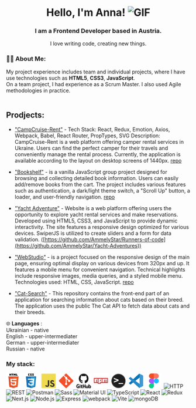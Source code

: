 <div id='header' align='center'>
  <h1>Hello, I'm Anna!
<img src="./assets/giphy.gif" width="30px" alt="GIF">
  </h1>
  <h3>I am a Frontend Developer based in Austria.</h3>
  <p>I love writing code, creating new things. </p>
</div>



<!-- <img src="./assets/github.gif" width="100"/> -->

</div>
  
### 👨‍💻 About Me:
 
My project experience includes team and individual projects, where I have use technologies such as **HTML5**, **CSS3**, **JavaScript**. <br>
On a team project, I had experience as a Scrum Master. I also used Agile methodologies in practice. <br>
 <br>
## Prodjects: 
- ["CampCruise-Rent"](https://ammelystar.github.io/CampCruise-Rent/) - Tech Stack: React, Redux, Emotion, Axios, Webpack, Babel, React Router, PropTypes, SVG
Description: CampCruise-Rent is a web platform offering camper rental services in Ukraine. Users can find the perfect camper for their travels and conveniently manage the rental process. Currently, the application is available according to the layout on desktop screens of 1440px.  [repo](https://github.com/AmmelyStar/CampCruise-Rent)

- ["Bookshelf"](https://oleksandrkravcuk.github.io/Runners-of-code/) - is a vanilla JavaScript group project designed for browsing and collecting detailed book information. Users can easily add/remove books from the cart. The project includes various features such as authentication, a dark/light theme switch, a "Scroll Up" button, a loader, and user-friendly navigation. [repo](https://github.com/AmmelyStar/Runners-of-code)


- ["Yacht Adventure"](https://oleksandrkravcuk.github.io/project-group-V/) - Website is a web platform offering users the opportunity to explore yacht rental services and make reservations. Developed using HTML5, CSS3, and JavaScript to provide dynamic interactivity. The site features a responsive design optimized for various devices. SwiperJS is utilized to create sliders and a form for data validation. ([https://github.com/AmmelyStar/Runners-of-code](https://github.com/AmmelyStar/Yacht-Adventures))
 
- ["WebStudio"](https://ammelystar.github.io/WebStudio/) - is a project focused on the responsive design of the main page, ensuring optimal display on various devices from 320px and up. It features a mobile menu for convenient navigation. Technical highlights include responsive images, media queries, and a styled mobile menu. Technologies used: HTML, CSS, JavaScript.  [repo]([https://github.com/AmmelyStar/CampCruise-Rent](https://github.com/AmmelyStar/WebStudio))

- ["Cat-Search"](https://ammelystar.github.io/Cat-Search/) - This repository contains the front-end part of an application for searching information about cats based on their breed. The application uses the public The Cat API to fetch data about cats and their breeds.
    <br>

<!-- <img align="right" src="./assets/code.gif" width="380" height="220"> <br> -->

🌐 **Languages** : <br>
Ukrainian - native <br>
English - upper-intermediater<br>
German - upper-intermediater<br>
Russian - native<br>


<!--### Roadmap 2023 :

✍️ - **Improve:** `HTML5` | `CSS3` | `JavaScript` <br>
📚 - **Learn:** `JavaScript`| `React` <br>-->

### My stack:

<div>
  <img src="./images/html5-original.svg" title="HTML5" alt="HTML5" width="40" height="40"/>&nbsp;
  <img src="./images/css3-original.svg"  title="CSS3" alt="CSS3" width="40" height="40"/>&nbsp;
  <img src="./images/javascript-original.svg"  title="JS" alt="JS" width="40" height="40"/>&nbsp;
  <img src="./images/git-original.svg" title="Git" alt="Git" width="40" height="40"/>&nbsp;
  <img src="./images/github-original.svg" title="GitHub"  alt="GitHub" width="40"/>&nbsp;
  <img src="./images/npm-original.svg" title="Npm" alt="Npm" width="40" height="40"/>&nbsp;
  <img src="./images/terminal-original.png" title="Terminal" alt="Terminal" width="40" height="40"/>&nbsp;
  <img src="./images/vscode-original.svg" title="Visual Studio Code" alt="Visual Studio Code" width="40" height="40"/>&nbsp;
  <img src="./images/figma-original.svg" title="Figma" alt="Figma" width="40" height="40"/>&nbsp;
  <img width="50" src="https://user-images.githubusercontent.com/25181517/192107854-765620d7-f909-4953-a6da-36e1ef69eea6.png" alt="HTTP" tle="HTTP"/>
 <img width="50" src="https://user-images.githubusercontent.com/25181517/192107858-fe19f043-c502-4009-8c47-476fc89718ad.png" alt="REST" title="REST"/>
  <img width="50" src="https://user-images.githubusercontent.com/25181517/192109061-e138ca71-337c-4019-8d42-4792fdaa7128.png" alt="Postman" title="Postman"/>
  <img width="50" src="https://user-images.githubusercontent.com/25181517/192158956-48192682-23d5-4bfc-9dfb-6511ade346bc.png" alt="Sass" title="Sass"/>
  <img width="50" src="https://user-images.githubusercontent.com/25181517/189716630-fe6c084c-6c66-43af-aa49-64c8aea4a5c2.png" alt="Material UI" title="Material UI"/>
  <img width="50" src="https://user-images.githubusercontent.com/25181517/183890598-19a0ac2d-e88a-4005-a8df-1ee36782fde1.png" alt="TypeScript" title="TypeScript"/>
   <img width="50" src="https://user-images.githubusercontent.com/25181517/183897015-94a058a6-b86e-4e42-a37f-bf92061753e5.png" alt="React" title="React"/>
   <img width="50" src="https://user-images.githubusercontent.com/25181517/187896150-cc1dcb12-d490-445c-8e4d-1275cd2388d6.png" alt="Redux" title="Redux"/>
   <img width="50" src="https://github.com/marwin1991/profile-technology-icons/assets/136815194/5f8c622c-c217-4649-b0a9-7e0ee24bd704" alt="Next.js" title="Next.js"/>
   <img width="50" src="https://user-images.githubusercontent.com/25181517/183568594-85e280a7-0d7e-4d1a-9028-c8c2209e073c.png" alt="Node.js" title="Node.js"/>
   <img width="50" src="https://user-images.githubusercontent.com/25181517/183859966-a3462d8d-1bc7-4880-b353-e2cbed900ed6.png" alt="Express" title="Express"/>
   <img width="50" src="https://user-images.githubusercontent.com/25181517/187955008-981340e6-b4cc-441b-80cf-7a5e94d29e7e.png" alt="webpack" title="webpack"/>
   <img width="50" src="https://github.com/marwin1991/profile-technology-icons/assets/62091613/b40892ef-efb8-4b0e-a6b5-d1cfc2f3fc35" alt="Vite" title="Vite"/>
   <img width="50" src="https://user-images.githubusercontent.com/25181517/182884177-d48a8579-2cd0-447a-b9a6-ffc7cb02560e.png" alt="mongoDB" title="mongoDB"/>
  
  
</div>
